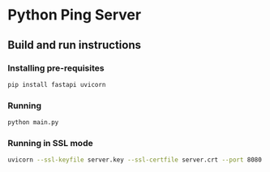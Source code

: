 # Python Ping Server

## Build and run instructions

### Installing pre-requisites

```bash
pip install fastapi uvicorn
```

### Running

```bash
python main.py
```

### Running in SSL mode

```bash
uvicorn --ssl-keyfile server.key --ssl-certfile server.crt --port 8080 main:app
```
